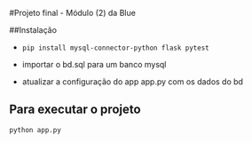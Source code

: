 #Projeto final - Módulo (2) da Blue

##Instalação

- `pip install mysql-connector-python flask pytest`

 - importar o bd.sql para um banco mysql

 - atualizar a configuração do app app.py com os dados do bd

## Para executar o projeto
`python app.py`